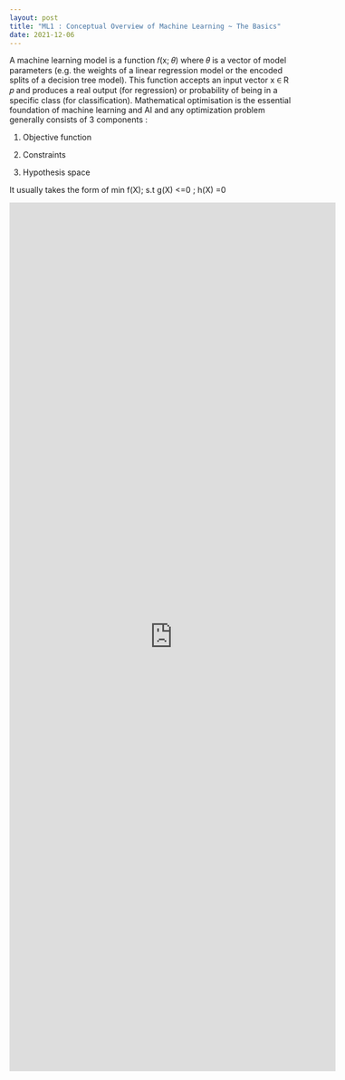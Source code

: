 ```yaml
---
layout: post
title: "ML1 : Conceptual Overview of Machine Learning ~ The Basics"
date: 2021-12-06
---
```


A machine learning model is a function 𝑓(x; 𝜃) where 𝜃 is a vector of model parameters (e.g. the weights of a linear regression model or the encoded splits of a decision tree model). This function accepts an input vector x ∈ R 𝑝 and produces a real output (for regression) or probability of being in a specific class (for classification). Mathematical optimisation is the essential foundation of machine learning and AI and any optimization problem generally consists of 3 components : 

1) Objective function

2) Constraints

3) Hypothesis space 

It usually takes the form of min f(X); s.t g(X) <=0 ; h(X) =0

<iframe src="https://content.datasciencedojo.com/wp-admin/admin-ajax.php?action=h5p_embed&id=285" width="576" height="1534" frameborder="0" allowfullscreen="allowfullscreen">
